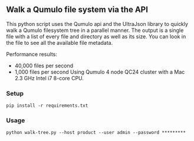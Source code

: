 ## Walk a Qumulo file system via the API

This python script uses the Qumulo api and the UltraJson library to quickly walk a Qumulo filesystem tree in a parallel manner. The output is a single file with a list of every file and directory as well as its size. You can look in the file to see all the available file metadata.

Performance results: 
* 40,000 files per second
* 1,000 files per second
Using Qumulo 4 node QC24 cluster with a Mac 2.3 GHz Intel i7 8-core CPU.

### Setup
`pip install -r requirements.txt`

### Usage
`python walk-tree.py --host product --user admin --password *********`
